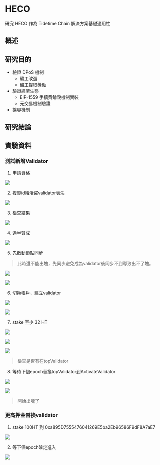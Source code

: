 # HECO
研究 HECO 作為 Tidetime Chain 解決方案基礎適用性

## 概述

## 研究目的
- 驗證 DPoS 機制
  - 礦工改選
  - 礦工提取獎勵
- 驗證經濟生態
  - EIP-1559 手續費銷毀機制實裝
  - 元交易機制驗證
- 擴容機制

## 研究結論

## 實驗資料
### 測試新增Validator

1. 申請資格

![](/img/HECO/1_createProposal.png)

2. 複製id給活躍validator表決

![](/img/HECO/2_copyProposalID.png)

3. 檢查結果

![](/img/HECO/3_checkProposal.png)

4. 過半贊成

![](/img/HECO/4_moreThanHalfV.png)

5. 先啟動節點同步
> 此時還不能出塊，先同步避免成為validator後同步不到導致出不了塊。

![](/img/HECO/5_notValidator.png)

![](/img/HECO/5_oriActiveValidator.png)

6. 切換帳戶，建立validator

![](/img/HECO/6_changeAccount.png)

![](/img/HECO/6_createValidator.png)

7. stake 至少 32 HT

![](/img/HECO/7_32HT.png)

![](/img/HECO/7_stake.png)

![](/img/HECO/7_topValidator.png)

> 檢查是否有在topValidator

8. 等待下個epoch替換topValidator到ActivateValidator

![](/img/HECO/8_nextEpoch.png)

![](/img/HECO/8_isValidatorMining.png)
> 開始出塊了


### 更高押金替換validator

1. stake 100HT 到 0xa895D7555476041269E5ba2Eb96586F9dF8A7aE7

![](/img/HECO/10_100stack.png)

2. 等下個epoch確定進入

![](/img/HECO/11_new21Validators.png)
